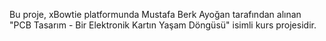 Bu proje, xBowtie platformunda Mustafa Berk Ayoğan tarafından alınan "PCB Tasarım - Bir Elektronik Kartın Yaşam Döngüsü" isimli kurs projesidir.

